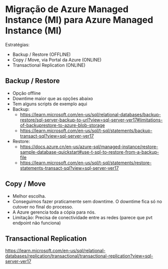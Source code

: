 # Migração de Azure Managed Instance (MI) para Azure Managed Instance (MI)

Estratégias:
- Backup / Restore (OFFLINE)
- Copy / Move, via Portal da Azure (ONLINE)
- Transactional Replication (ONLINE)

## Backup / Restore
- Opção offline
- Downtime maior que as opções abaixo
- Tem alguns scripts de exemplo aqui
- Backup:
  - https://learn.microsoft.com/en-us/sql/relational-databases/backup-restore/sql-server-backup-to-url?view=sql-server-ver17#limitations-of-backuprestore-to-azure-blob-storage
  - https://learn.microsoft.com/en-us/sql/t-sql/statements/backup-transact-sql?view=sql-server-ver17
- Restore:
  - https://docs.azure.cn/en-us/azure-sql/managed-instance/restore-sample-database-quickstart#use-t-sql-to-restore-from-a-backup-file
  - https://learn.microsoft.com/en-us/sql/t-sql/statements/restore-statements-transact-sql?view=sql-server-ver17

## Copy / Move
- Melhor escolha.
- Conseguimos fazer praticamente sem downtime. O downtime fica só no cutover no final do processo.
- A Azure gerencia toda a cópia para nós.
- Limitação: Precisa de conectividade entre as redes (parece que pvt endpoint não funciona)

## Transactional Replication
https://learn.microsoft.com/en-us/sql/relational-databases/replication/transactional/transactional-replication?view=sql-server-ver17

